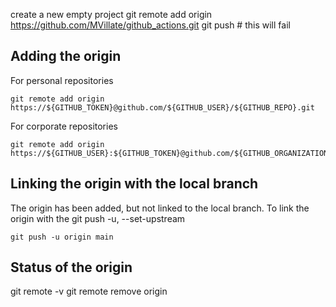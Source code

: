
create a new empty project 
git remote add origin https://github.com/MVillate/github_actions.git
git push # this will fail


## Adding the origin

For personal repositories
```
git remote add origin https://${GITHUB_TOKEN}@github.com/${GITHUB_USER}/${GITHUB_REPO}.git
```

For corporate repositories
```
git remote add origin https://${GITHUB_USER}:${GITHUB_TOKEN}@github.com/${GITHUB_ORGANIZATION}/{GITHUB_REPO}.git
```

## Linking the origin with the local branch
The origin has been added, but not linked to the local branch. To link the origin with the 
git push -u, --set-upstream
```
git push -u origin main
```

## Status of the origin
git remote -v
git remote remove origin


